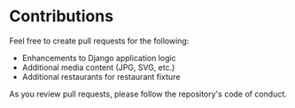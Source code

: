 # Contributions

Feel free to create pull requests for the following:

- Enhancements to Django application logic
- Additional media content (JPG, SVG, etc.)
- Additional restaurants for restaurant fixture

As you review pull requests, please follow the repository's code of conduct.
